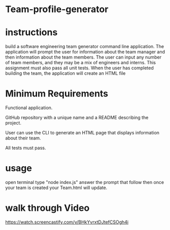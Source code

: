 # Team-profile-generator

# instructions
build a software engineering team generator command line application. The application will prompt the user for information about the team manager and then information about the team members. The user can input any number of team members, and they may be a mix of engineers and interns. This assignment must also pass all unit tests. When the user has completed building the team, the application will create an HTML file

# Minimum Requirements
Functional application.

GitHub repository with a unique name and a README describing the project.

User can use the CLI to generate an HTML page that displays information about their team.

All tests must pass.

# usage
open terminal type "node index.js" answer the prompt that follow then once your team is created your Team.html will update.

# walk through Video
https://watch.screencastify.com/v/BHkYvrxtDJtefCSOgh4i